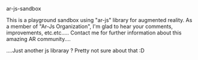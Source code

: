 ar-js-sandbox

This is a playground sandbox using  "ar-js" library for augmented reality.
As a member of "Ar-Js Organization", I'm glad to hear your comments, improvements, etc.etc.....
Contact me for further information about this amazing AR community....


....Just another js libraray ? Pretty not sure about that :D 